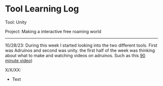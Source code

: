 # Tool Learning Log

Tool: Unity

Project: Making a interactive free roaming world

---

10/28/23:
During this week I started looking into the two different tools. First was Adruinos and second was unity. 
the first half of the week was thinking about what to make and watching videos on adruinos. Such as this [90 minute video](https://youtu.be/BLrHTHUjPuw?si=UR6eyHlZbrSVN9N3))


X/X/XX:
* Text


<!-- 
* Links you used today (websites, videos, etc)
* Things you tried, progress you made, etc
* Challenges, a-ha moments, etc
* Questions you still have
* What you're going to try next
-->
